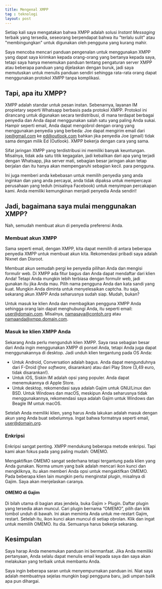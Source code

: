 ```yaml
---
title: Mengenal XMPP
tag : teknologi
layout: post
---
```

Setiap kali saya mengatakan bahwa XMPP adalah solusi _Instant Messaging_ terbaik yang tersedia, seseorang berpendapat bahwa itu "terlalu sulit" atau "membingungkan" untuk digunakan oleh pengguna yang kurang mahir.

Saya mencoba mencari panduan pengenalan untuk menggunakan XMPP yang dapat saya kirimkan kepada orang-orang yang bertanya kepada saya, tetapi saya hanya menemukan panduan tentang pengaturan server XMPP atau beberapa panduan yang dijelaskan dengan buruk, jadi saya memutuskan untuk menulis panduan sendiri sehingga rata-rata orang dapat menggunakan protokol XMPP tanpa komplikasi.

## Tapi, apa itu XMPP?

XMPP adalah standar untuk pesan instan. Sebenarnya, layanan IM propietary seperti Whatsapp berbasis pada protokol XMPP. Protokol ini dirancang untuk digunakan secara terdistribusi, di mana terdapat berbagai penyedia dan Anda dapat menggunakan salah satu yang paling Anda sukai. Hampir seperti email, Anda dapat mengobrol dengan orang yang menggunakan penyedia yang berbeda: Joe dapat mengirim email dari joe@gmail.com ke ed@outlook.com bahkan jika penyedia Joe (gmail) tidak sama dengan milik Ed (Outlook). XMPP bekerja dengan cara yang sama.

Sifat jaringan XMPP yang terdistribusi ini memiliki banyak keuntungan. Misalnya, tidak ada satu titik kegagalan, jadi kebalikan dari apa yang terjadi dengan Whatsapp, jika server mati, sebagian besar jaringan akan tetap berjalan dan itu hanya akan mempengaruhi sebagian kecil. para pengguna. 

Ini juga memberi anda kebebasan untuk memilih penyedia yang anda inginkan dan yang anda percayai, anda tidak dipaksa untuk mempercayai perusahaan yang teduh (misalnya Facebook) untuk menyimpan percakapan kami. Anda memiliki kemungkinan menjadi penyedia Anda sendiri!

## Jadi, bagaimana saya mulai menggunakan XMPP?

Nah, semudah membuat akun di penyedia preferensi Anda.

### Membuat akun XMPP

Sama seperti email, dengan XMPP, kita dapat memilih di antara beberapa penyedia XMPP untuk membuat akun kita. Rekomendasi pribadi saya adalah Nixnet dan Disroot. 

Membuat akun semudah pergi ke penyedia pilihan Anda dan mengisi formulir web. Di XMPP ada fitur bagus dan Anda dapat mendaftar dari klien Anda! Tetapi Anda mungkin lebih terbiasa dengan formulir web, jadi gunakan itu jika Anda mau. Pilih nama pengguna Anda dan kata sandi yang kuat. Mungkin Anda diminta untuk menyelesaikan captcha. Itu saja, sekarang akun XMPP Anda seharusnya sudah siap. Mudah, bukan?

Untuk masuk ke klien Anda dan membagikan pengguna XMPP Anda sehingga orang lain dapat menghubungi Anda, itu seperti email: user@domain.com. Misalnya, namasaya@contoh.org atau namaanda@xmpp.domain.com.

### Masuk ke klien XMPP Anda

Sekarang Anda perlu mengunduh klien XMPP. Saya rasa sebagian besar dari Anda ingin menggunakan XMPP di ponsel Anda, tetapi Anda juga dapat menggunakannya di desktop. Jadi unduh klien tergantung pada OS Anda:

- Untuk Android, Conversation adalah bagus. Anda dapat mengunduhnya dari F-Droid (_free software_, disarankan) atau dari Play Store (3,49 euro, tidak disarankan!).
- Untuk iOS, Siskin IM adalah opsi yang populer. Anda dapat menemukannya di Apple Store.
- Untuk desktop, rekomendasi saya adalah Gajim untuk GNU/Linux dan BSD. Untuk Windows dan macOS, meskipun Anda seharusnya tidak menggunakannya, rekomendasi saya adalah Gajim untuk Windows dan Beagle IM untuk macOS.

Setelah Anda memiliki klien, yang harus Anda lakukan adalah masuk dengan akun yang Anda buat sebelumnya. Ingat bahwa formatnya seperti email, user@domain.org.

### Enkripsi

Enkripsi sangat penting. XMPP mendukung beberapa metode enkripsi. Tapi kami akan fokus pada yang paling mudah: OMEMO.

Mengaktifkan OMEMO sangat sederhana tetapi tergantung pada klien yang Anda gunakan. Norma umum yang baik adalah mencari ikon kunci dan mengkliknya, itu akan memberi Anda opsi untuk mengaktifkan OMEMO. Pada beberapa klien lain mungkin perlu menginstal plugin, misalnya di Gajim. Saya akan menjelaskan caranya.

#### OMEMO di Gajim

Di bilah utama di bagian atas jendela, buka Gajim > Plugin. Daftar plugin yang tersedia akan muncul. Cari plugin bernama “OMEMO”, pilih dan klik tombol unduh di bawah. Ini akan meminta Anda untuk me-restart Gajim, restart. Setelah itu, ikon kunci akan muncul di setiap obrolan. Klik dan ingat untuk memilih OMEMO. Itu dia. Semuanya harus bekerja sekarang.

## Kesimpulan

Saya harap Anda menemukan panduan ini bermanfaat. Jika Anda memiliki pertanyaan, Anda selalu dapat menulis email kepada saya dan saya akan melakukan yang terbaik untuk membantu Anda.

Saya ingin beberapa saran untuk menyempurnakan panduan ini. Niat saya adalah membuatnya sejelas mungkin bagi pengguna baru, jadi umpan balik apa pun dihargai.

